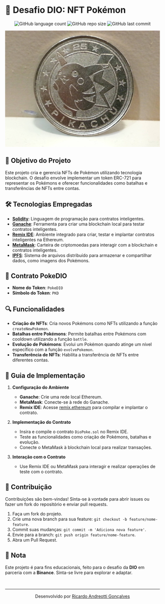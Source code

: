 <!-- Projeto Finalizado -->
# 🏦 Desafio DIO: NFT Pokémon
<p align="center">
  <!-- Contador de linguagens do GitHub -->
  <img alt="GitHub language count" src="https://img.shields.io/github/languages/count/devAndreotti/dio-poke-battle?color=FFF&labelColor=8c8676&style=flat-square">
  <!-- Tamanho do repositório no GitHub -->
  <img alt="GitHub repo size" src="https://img.shields.io/github/repo-size/devAndreotti/dio-poke-battle?color=FFF&labelColor=8c8676&style=flat-square">
  <!-- Último commit no GitHub -->
  <img alt="GitHub last commit" src="https://img.shields.io/github/last-commit/devAndreotti/dio-poke-battle?color=FFF&labelColor=8c8676&style=flat-square">
</p>

<div align="center">
  <img src="poke.jpg" alt="Foto de uma moeda Pokémon"/>
</div>

## 🎯 Objetivo do Projeto
Este projeto cria e gerencia NFTs de Pokémon utilizando tecnologia blockchain. O desafio envolve implementar um token ERC-721 para representar os Pokémons e oferecer funcionalidades como batalhas e transferências de NFTs entre contas.

## 🛠 Tecnologias Empregadas
- **[Solidity](https://soliditylang.org/)**: Linguagem de programação para contratos inteligentes.
- **[Ganache](https://www.trufflesuite.com/ganache)**: Ferramenta para criar uma blockchain local para testar contratos inteligentes.
- **[Remix IDE](https://remix.ethereum.org/)**: Ambiente integrado para criar, testar e implantar contratos inteligentes na Ethereum.
- **[MetaMask](https://metamask.io/)**: Carteira de criptomoedas para interagir com a blockchain e contratos inteligentes.
- **[IPFS](https://ipfs.io/)**: Sistema de arquivos distribuído para armazenar e compartilhar dados, como imagens dos Pokémons.

## 📜 Contrato PokeDIO
- **Nome do Token**: `PokeDIO`
- **Símbolo do Token**: `PKD`

## 🔍 Funcionalidades
- **Criação de NFTs**: Cria novos Pokémons como NFTs utilizando a função `createNewPokemon`.
- **Batalhas entre Pokémons**: Permite batalhas entre Pokémons com cooldown utilizando a função `battle`.
- **Evolução de Pokémons**: Evolui um Pokémon quando atinge um nível específico com a função `evolvePokemon`.
- **Transferência de NFTs**: Habilita a transferência de NFTs entre diferentes contas.

## 📕 Guia de Implementação
1. **Configuração do Ambiente**
   - **Ganache**: Crie uma rede local Ethereum.
   - **MetaMask**: Conecte-se à rede do Ganache.
   - **Remix IDE**: Acesse [remix.ethereum](https://remix.ethereum.org) para compilar e implantar o contrato.

2. **Implementação do Contrato**
   - Insira e compile o contrato `DioPoke.sol` no Remix IDE.
   - Teste as funcionalidades como criação de Pokémons, batalhas e evolução.
   - Conecte o MetaMask à blockchain local para realizar transações.

3. **Interação com o Contrato**
   - Use Remix IDE ou MetaMask para interagir e realizar operações de teste com o contrato.

## 💪 Contribuição
Contribuições são bem-vindas! Sinta-se à vontade para abrir issues ou fazer um fork do repositório e enviar pull requests.
1. Faça um fork do projeto.
2. Crie uma nova branch para sua feature: `git checkout -b feature/nome-feature`.
3. Commit suas mudanças: `git commit -m 'Adiciona nova feature'`.
4. Envie para a branch: `git push origin feature/nome-feature`.
5. Abra um Pull Request.

## 📝 Nota
Este projeto é para fins educacionais, feito para o desafio da **DIO** em parceria com a **Binance**. Sinta-se livre para explorar e adaptar.

<br>

---
<p align="center"> Desenvolvido por <a href="https://github.com/devAndreotti">Ricardo Andreotti Gonçalves</a> </p>
